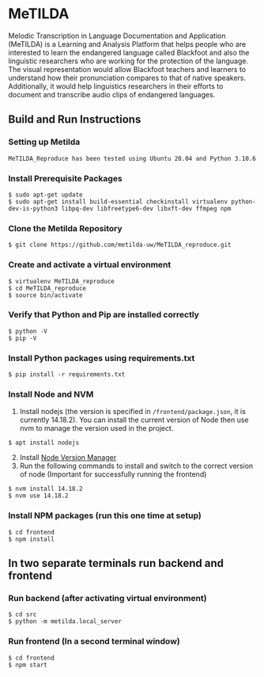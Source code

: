 # MeTILDA

Melodic Transcription in Language Documentation and Application (MeTILDA) is a Learning and Analysis Platform that helps people who are interested to learn the endangered language called Blackfoot and also the linguistic researchers who are working for the protection of the language. The visual representation would allow Blackfoot teachers and learners to understand how their pronunciation compares to that of native speakers. Additionally, it would help linguistics researchers in their efforts to document and transcribe audio clips of endangered languages.


## Build and Run Instructions

### Setting up Metilda 

```
MeTILDA_Reproduce has been tested using Ubuntu 20.04 and Python 3.10.6
```

### Install Prerequisite Packages

```
$ sudo apt-get update
$ sudo apt-get install build-essential checkinstall virtualenv python-dev-is-python3 libpq-dev libfreetype6-dev libxft-dev ffmpeg npm
```

### Clone the Metilda Repository

```
$ git clone https://github.com/metilda-uw/MeTILDA_reproduce.git
```

### Create and activate a virtual environment

```
$ virtualenv MeTILDA_reproduce
$ cd MeTILDA_reproduce
$ source bin/activate
```

### Verify that Python and Pip are installed correctly

```
$ python -V
$ pip -V
```

### Install Python packages using requirements.txt

```
$ pip install -r requirements.txt
```

### Install Node and NVM

1. Install nodejs (the version is specified in `/frontend/package.json`, it is currently 14.18.2). You can install the current version of Node then use nvm to manage the version used in the project.

```
$ apt install nodejs
```

2. Install <a href="https://heynode.com/tutorial/install-nodejs-locally-nvm">Node Version Manager</a>
3. Run the following commands to install and switch to the correct version of node (Important for successfully running the frontend)

```
$ nvm install 14.18.2
$ nvm use 14.18.2
```

### Install NPM packages (run this one time at setup)

```
$ cd frontend
$ npm install
```

## In two separate terminals run backend and frontend

### Run backend (after activating virtual environment)

```
$ cd src
$ python -m metilda.local_server
```

### Run frontend (In a second terminal window)

```
$ cd frontend
$ npm start
```
